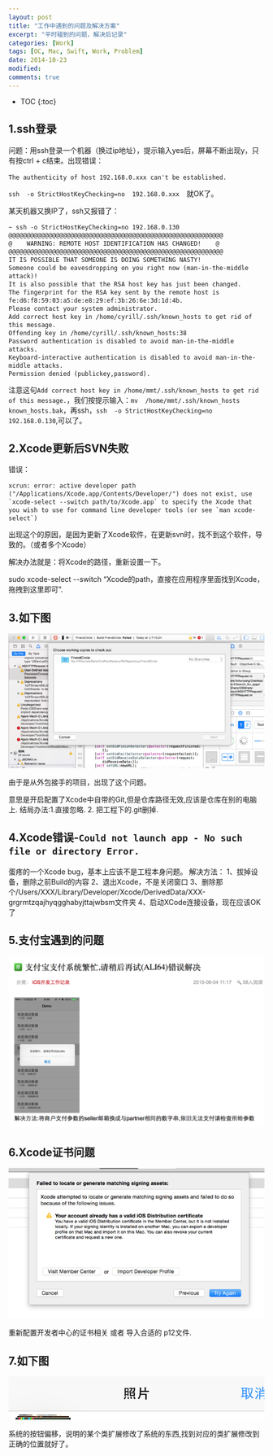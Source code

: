 ```yaml
---
layout: post
title: "工作中遇到的问题及解决方案"
excerpt: "平时碰到的问题，解决后记录"
categories: [Work]
tags: [OC, Mac, Swift, Work, Problem]
date: 2014-10-23 
modified: 
comments: true
---
```


* TOC
{:toc}

## 1.ssh登录

问题：用ssh登录一个机器（换过ip地址），提示输入yes后，屏幕不断出现y，只有按ctrl + c结束。出现错误：

`The authenticity of host 192.168.0.xxx can't be established.`

`ssh  -o StrictHostKeyChecking=no  192.168.0.xxx`　就OK了。

某天机器又换IP了，ssh又报错了：

```
~ ssh -o StrictHostKeyChecking=no 192.168.0.130
@@@@@@@@@@@@@@@@@@@@@@@@@@@@@@@@@@@@@@@@@@@@@@@@@@@@@@@@@@@
@    WARNING: REMOTE HOST IDENTIFICATION HAS CHANGED!    @
@@@@@@@@@@@@@@@@@@@@@@@@@@@@@@@@@@@@@@@@@@@@@@@@@@@@@@@@@@@
IT IS POSSIBLE THAT SOMEONE IS DOING SOMETHING NASTY!
Someone could be eavesdropping on you right now (man-in-the-middle attack)!
It is also possible that the RSA host key has just been changed.
The fingerprint for the RSA key sent by the remote host is
fe:d6:f8:59:03:a5:de:e8:29:ef:3b:26:6e:3d:1d:4b.
Please contact your system administrator.
Add correct host key in /home/cyrill/.ssh/known_hosts to get rid of this message.
Offending key in /home/cyrill/.ssh/known_hosts:38
Password authentication is disabled to avoid man-in-the-middle attacks.
Keyboard-interactive authentication is disabled to avoid man-in-the-middle attacks.
Permission denied (publickey,password).
```

注意这句`Add correct host key in /home/mmt/.ssh/known_hosts to get rid of this message.`，我们按提示输入：`mv  /home/mmt/.ssh/known_hosts known_hosts.bak`，再ssh，`ssh  -o StrictHostKeyChecking=no  192.168.0.130`,可以了。

## 2.Xcode更新后SVN失败

错误：

```
xcrun: error: active developer path ("/Applications/Xcode.app/Contents/Developer/") does not exist, use `xcode-select --switch path/to/Xcode.app` to specify the Xcode that you wish to use for command line developer tools (or see `man xcode-select`)
```

出现这个的原因，是因为更新了Xcode软件，在更新svn时，找不到这个软件，导致的。（或者多个Xcode）

解决办法就是：将Xcode的路径，重新设置一下。

sudo xcode-select --switch “Xcode的path，直接在应用程序里面找到Xcode，拖拽到这里即可”.

## 3.如下图

![问题3](/img/article/problem/p3.png)

由于是从外包接手的项目，出现了这个问题。

意思是开启配置了Xcode中自带的Git,但是仓库路径无效,应该是仓库在别的电脑上.
结局办法:1.直接忽略.  2. 把工程下的.git删掉.

## 4.Xcode错误-`Could not launch app - No such file or directory Error.`

蛋疼的一个Xcode bug，基本上应该不是工程本身问题。
解决方法：
1、拔掉设备，删除之前Build的内容
2、退出Xcode，不是关闭窗口
3、删除那个/Users/XXX/Library/Developer/Xcode/DerivedData/XXX-grgrmtzqajhyqgghabyjttajwbsm文件夹
4、启动XCode连接设备，现在应该OK了

## 5.支付宝遇到的问题

![问题5](/img/article/problem/p5.png)

## 6.Xcode证书问题

![问题6](/img/article/problem/p6.png)

重新配置开发者中心的证书相关 或者  导入合适的 p12文件.

## 7.如下图

![问题7](/img/article/problem/p7.png)

系统的按钮偏移，说明的某个类扩展修改了系统的东西,找到对应的类扩展修改到正确的位置就好了。









